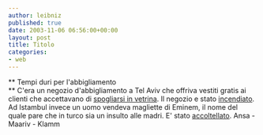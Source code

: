```yaml
---
author: leibniz
published: true
date: 2003-11-06 06:56:00+00:00
layout: post
title: Titolo
categories:
- web
---
```


 ** Tempi duri per l'abbigliamento   
** C'era un negozio d'abbigliamento a Tel Aviv che offriva vestiti gratis ai clienti che accettavano di  [ spogliarsi in vetrina](http://www.ansa.it/rubriche/mondo/2003-11-05_3651860.html). Il negozio e stato  [ incendiato](http://images.maariv.co.il/channels/4/ART/579/131.html).
Ad Istambul invece un uomo vendeva magliette di Eminem, il nome del quale pare che in turco sia un insulto alle madri. E' stato [ accoltellato](http://klamm.splinder.it/1067991462#852477).
Ansa - Maariv - Klamm
